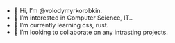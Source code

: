 - 👋 Hi, I’m @volodymyrkorobkin.
- 👀 I’m interested in Computer Science, IT..
- 🌱 I’m currently learning css, rust.
- 💞️ I’m looking to collaborate on any intrasting projects.

<!---
volodymyrkorobkin/volodymyrkorobkin is a ✨ special ✨ repository because its `README.md` (this file) appears on your GitHub profile.
You can click the Preview link to take a look at your changes.
--->
